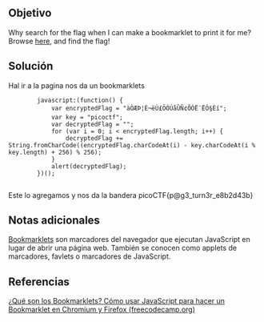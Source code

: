 ## Objetivo
Why search for the flag when I can make a bookmarklet to print it for me?Browse [here](http://titan.picoctf.net:58528/), and find the flag!
## Solución
Hal ir a la pagina nos da un bookmarklets 
```
        javascript:(function() {
            var encryptedFlag = "àÒÆÞ¦È¬ëÙ£ÖÓÚåÛÑ¢ÕÓË¨ËÓ§Èí";
            var key = "picoctf";
            var decryptedFlag = "";
            for (var i = 0; i < encryptedFlag.length; i++) {
                decryptedFlag += String.fromCharCode((encryptedFlag.charCodeAt(i) - key.charCodeAt(i % key.length) + 256) % 256);
            }
            alert(decryptedFlag);
        })();
    
```
Este lo agregamos y nos da la bandera 
picoCTF{p@g3_turn3r_e8b2d43b}
## Notas adicionales
[Bookmarklets](https://es.wikipedia.org/wiki/Bookmarklet) son marcadores del navegador que ejecutan JavaScript en lugar de abrir una página web. También se conocen como applets de marcadores, favlets o marcadores de JavaScript.
## Referencias
[¿Qué son los Bookmarklets? Cómo usar JavaScript para hacer un Bookmarklet en Chromium y Firefox (freecodecamp.org)](https://www.freecodecamp.org/espanol/news/que-son-los-bookmarklets/)
